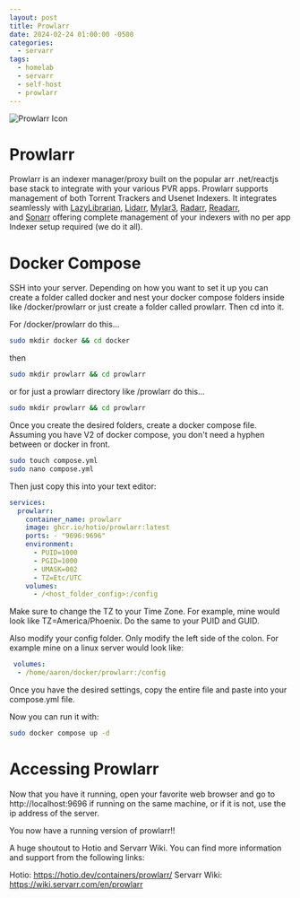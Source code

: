 ```yaml
---
layout: post
title: Prowlarr
date: 2024-02-24 01:00:00 -0500
categories:
  - servarr
tags:
  - homelab
  - servarr
  - self-host
  - prowlarr
---
```

![Prowlarr Icon](https://wiki.servarr.com/assets/prowlarr/logos/128.png)

# Prowlarr

Prowlarr is an indexer manager/proxy built on the popular arr .net/reactjs base stack to integrate with your various PVR apps. Prowlarr supports management of both Torrent Trackers and Usenet Indexers. It integrates seamlessly with [LazyLibrarian](https://lazylibrarian.gitlab.io/), [Lidarr](https://wiki.servarr.com/lidarr), [Mylar3](https://github.com/mylar3/mylar3), [Radarr](https://wiki.servarr.com/radarr), [Readarr](https://wiki.servarr.com/readarr), and [Sonarr](https://wiki.servarr.com/sonarr) offering complete management of your indexers with no per app Indexer setup required (we do it all).

# Docker Compose

SSH into your server. Depending on how you want to set it up you can create a folder called docker and nest your docker compose folders inside like /docker/prowlarr or just create a folder called prowlarr. Then cd into it.

For /docker/prowlarr do this...
``` sh
sudo mkdir docker && cd docker
```
then
``` sh
sudo mkdir prowlarr && cd prowlarr
```
or for just a prowlarr directory like /prowlarr do this...
``` sh
sudo mkdir prowlarr && cd prowlarr
```

Once you create the desired folders, create a docker compose file. Assuming you have V2 of docker compose, you don't need a hyphen between or docker in front.

``` sh
sudo touch compose.yml
sudo nano compose.yml
```
Then just copy this into your text editor:

``` yaml
services: 
  prowlarr: 
    container_name: prowlarr 
    image: ghcr.io/hotio/prowlarr:latest 
    ports: - "9696:9696" 
    environment: 
      - PUID=1000 
      - PGID=1000 
      - UMASK=002 
      - TZ=Etc/UTC 
    volumes: 
      - /<host_folder_config>:/config
```
Make sure to change the TZ to your Time Zone. For example, mine would look like TZ=America/Phoenix. Do the same to your PUID and GUID.

Also modify your config folder. Only modify the left side of the colon. For example mine on a linux server would look like:
``` yaml
 volumes:
  - /home/aaron/docker/prowlarr:/config
```
Once you have the desired settings, copy the entire file and paste into your compose.yml file.

Now you can run it with:
``` sh
sudo docker compose up -d
```

# Accessing Prowlarr

Now that you have it running, open your favorite web browser and go to http://localhost:9696 if running on the same machine, or if it is not, use the ip address of the server. 

You now have a running version of prowlarr!!

A huge shoutout to Hotio and Servarr Wiki. You can find more information and support from the following links:

Hotio:
https://hotio.dev/containers/prowlarr/
Servarr Wiki:
https://wiki.servarr.com/en/prowlarr
